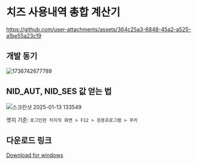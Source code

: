 # 치즈 사용내역 총합 계산기

https://github.com/user-attachments/assets/364c25a3-6848-45a2-a525-a1be55a23c19

## 개발 동기
![1736742677789](https://github.com/user-attachments/assets/828f86b0-7b55-4f14-963b-8ecaa7eac6a7)

## NID_AUT, NID_SES 값 얻는 법

![스크린샷 2025-01-13 133549](https://github.com/user-attachments/assets/6e1c9e52-490a-4a00-9cba-ae741837fb0e)

 엣지 기준: `로그인한 치지직 화면 > F12 > 응용프로그램 > 쿠키`

## 다운로드 링크
[Download for windows](https://github.com/junobonnie/chzzk_pay_amount_calculator/releases/download/v1.0/v1.0.zip)




